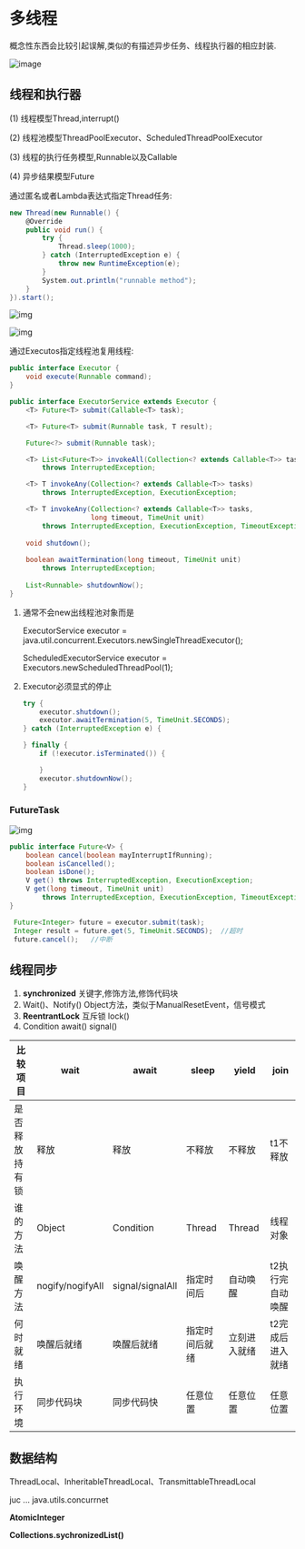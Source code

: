 # 多线程

概念性东西会比较引起误解,类似的有描述异步任务、线程执行器的相应封装.

![image](https://cdn.jsdelivr.net/gh/wang-jie-2020/images/java-thread-x-juc-overview-1-u.png)

## 线程和执行器

(1) 线程模型Thread,interrupt()

(2) 线程池模型ThreadPoolExecutor、ScheduledThreadPoolExecutor

(3) 线程的执行任务模型,Runnable以及Callable

(4) 异步结果模型Future



通过匿名或者Lambda表达式指定Thread任务:

```csharp
new Thread(new Runnable() {
    @Override
    public void run() {
        try {
            Thread.sleep(1000);
        } catch (InterruptedException e) {
            throw new RuntimeException(e);
        }
        System.out.println("runnable method");
    }
}).start();
```



![img](https://cdn.jsdelivr.net/gh/wang-jie-2020/images/java-thread-x-juc-executors-1.png)

![img](https://cdn.jsdelivr.net/gh/wang-jie-2020/images/java-thread-x-stpe-1.png)

通过Executos指定线程池复用线程:

```java
public interface Executor {
    void execute(Runnable command);
}
```

```java
public interface ExecutorService extends Executor {
    <T> Future<T> submit(Callable<T> task);

    <T> Future<T> submit(Runnable task, T result);

    Future<?> submit(Runnable task);

    <T> List<Future<T>> invokeAll(Collection<? extends Callable<T>> tasks)
        throws InterruptedException;

    <T> T invokeAny(Collection<? extends Callable<T>> tasks)
        throws InterruptedException, ExecutionException;

    <T> T invokeAny(Collection<? extends Callable<T>> tasks,
                    long timeout, TimeUnit unit)
        throws InterruptedException, ExecutionException, TimeoutException;
    
    void shutdown();
    
    boolean awaitTermination(long timeout, TimeUnit unit)
        throws InterruptedException;
    
    List<Runnable> shutdownNow();
}
```

1. 通常不会new出线程池对象而是

   ExecutorService executor = java.util.concurrent.Executors.newSingleThreadExecutor();

   ScheduledExecutorService executor = Executors.newScheduledThreadPool(1);

2. Executor必须显式的停止

   ```java
   try {
       executor.shutdown();
       executor.awaitTermination(5, TimeUnit.SECONDS);
   } catch (InterruptedException e) {
   
   } finally {
       if (!executor.isTerminated()) {
   
       }
       executor.shutdownNow();
   }
   ```

### FutureTask

![img](https://cdn.jsdelivr.net/gh/wang-jie-2020/images/java-thread-x-juc-futuretask-1.png)

```java
public interface Future<V> {
    boolean cancel(boolean mayInterruptIfRunning);
    boolean isCancelled();
    boolean isDone();
    V get() throws InterruptedException, ExecutionException;
    V get(long timeout, TimeUnit unit)
        throws InterruptedException, ExecutionException, TimeoutException;
}
```

```java
 Future<Integer> future = executor.submit(task);
 Integer result = future.get(5, TimeUnit.SECONDS);	//超时
 future.cancel();	//中断
```

## 线程同步

1. **synchronized** 关键字,修饰方法,修饰代码块
2. Wait()、Notify()	Object方法，类似于ManualResetEvent，信号模式
3. **ReentrantLock** 互斥锁 lock()
4. Condition await() signal()

| 比较项目       | wait             | await            | sleep          | yield        | join             |
| -------------- | ---------------- | ---------------- | -------------- | ------------ | ---------------- |
| 是否释放持有锁 | 释放             | 释放             | 不释放         | 不释放       | t1不释放         |
| 谁的方法       | Object           | Condition        | Thread         | Thread       | 线程对象         |
| 唤醒方法       | nogify/nogifyAll | signal/signalAll | 指定时间后     | 自动唤醒     | t2执行完自动唤醒 |
| 何时就绪       | 唤醒后就绪       | 唤醒后就绪       | 指定时间后就绪 | 立刻进入就绪 | t2完成后进入就绪 |
| 执行环境       | 同步代码块       | 同步代码快       | 任意位置       | 任意位置     | 任意位置         |

## 数据结构

ThreadLocal、InheritableThreadLocal、TransmittableThreadLocal



juc ... java.utils.concurrnet 

**AtomicInteger**

**Collections.sychronizedList()**